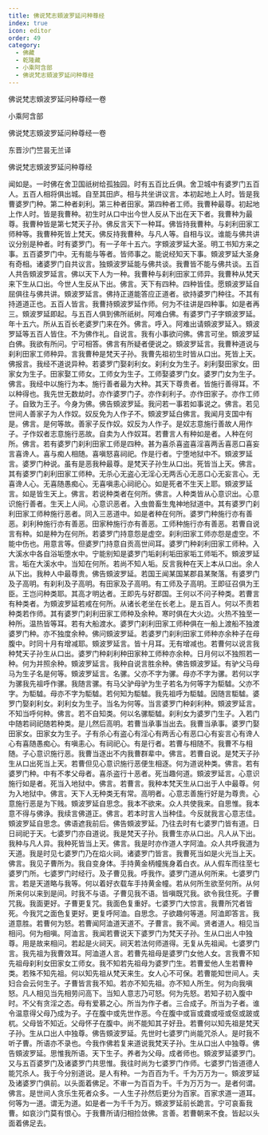 ```yaml
---
title: 佛说梵志頞波罗延问种尊经
index: true
icon: editor
order: 49
category:
  - 佛藏
  - 乾隆藏
  - 小乘阿含部
  - 佛说梵志頞波罗延问种尊经
---
```


佛说梵志頞波罗延问种尊经一卷  

小乘阿含部  

佛说梵志頞波罗延问种尊经一卷  

东晋沙门竺昙无兰译  

佛说梵志頞波罗延问种尊经  

闻如是。一时佛在舍卫国祇树给孤独园。时有五百比丘俱。舍卫城中有婆罗门五百人。五百人相将俱出城。自至其田庐。相与共坐讲议言。本初起地上人时。皆是我曹婆罗门种。第二种者刹利。第三种者田家。第四种者工师。我曹种最尊。初起地上作人时。皆是我曹种。初生时从口中出今世人反从下出在天下者。我曹种为最尊。我曹种皆是第七梵天子孙。佛反言天下一种耳。佛皆持我曹种。与刹利田家工师种等。我曹种死皆上梵天。佛反持我曹种。与凡人等。自相与议。谁能与佛共讲议分别是种者。时有婆罗门。有一子年十五六。字頞波罗延大圣。明工书知方来之事。五百婆罗门中。无有能与等者。皆师事之。能说经知天下事。頞波罗延大圣身有奇相。诸婆罗门自共议言。独頞波罗延能与佛共谈。我曹皆不能与佛共谈。五百人共告頞波罗延言。佛以天下人为一种。我曹种与刹利田家工师异。我曹种从梵天来下生从口出。今世人生反从下出。佛言。天下有四种。四种皆佳。愿頞波罗延自屈俱往与佛共讲。頞波罗延言。佛持正道能答应正道者。欲持婆罗门种往。不其有持道道正也。五百人皆言。我曹持頞波罗延作师。何为不往讲是四种事。如是者再三。頞波罗延即起。与五百人俱到佛所祇树。阿难白佛。有婆罗门子字頞波罗延。年十五六。所从五百长老婆罗门来在外。佛言。呼入。阿难出请頞波罗延入。頞波罗延等五百人皆住。不为佛作礼。自说言。我有小事欲问佛。佛言可坐。頞波罗延白佛。我欲有所问。宁可相答。佛言有所疑者便说之。頞波罗延言。我曹种道说与刹利田家工师种异。言我曹种是梵天子孙。我曹先祖初生时皆从口出。死皆上天。佛报言。我经不道说异种。若婆罗门娶刹利女。刹利女为生子。刹利娶田家女。田家女为生子。田家娶工师女。工师女为生子。工师娶婆罗门女。婆罗门女为生子。佛言。我经中以施行为本。施行善者最为大种。其天下尊贵者。皆施行善得耳。不以种得也。我先世无数劫时。亦作婆罗门子。亦作刹利子。亦作田家子。亦作工师子。自致为王子。今身为佛。佛告頞波罗延。我问若一事若如事说之。佛言。若见世间人善家子为人作奴。奴反免为人作子不。頞波罗延白佛言。我闻月支国中有是。佛言。是何等故。善家子反作奴。奴反为人作子。是奴志意施行善故人用作子。子作奴者志意施行恶故。自卖为人作奴耳。若曹言人有种如是者。人种在何所。佛言。若有婆罗门刹利田家工师是四种。甚为喜杀喜盗喜淫喜两舌喜恶口喜妄言喜谗人。喜与痴人相随。喜嗔怒喜祠祀。作是行者。宁堕地狱中不。頞波罗延言。婆罗门种说。虽有是恶我种最尊。是梵天子孙生从口出。死皆当上天。佛言。其有婆罗门刹利田家工师种。无杀心无盗心无淫心无两舌心无恶口心无妄言心。无喜谗人心。无喜随愚痴心。无喜嗔恚心祠祀心。如是死者不生天上耶。頞波罗延言。如是皆生天上。佛言。若说种类者在何所。佛言。人种类皆从心意识出。心意识施行善者。生天上人间。心意识恶者。入虫兽畜生鬼神地狱道中。其有婆罗门刹利田家工师种施行恶者。同入三恶道中。如是者种在何所。婆罗门种施行亦有善恶。刹利种施行亦有善恶。田家种施行亦有善恶。工师种施行亦有善恶。若曹自说言有种。如是种为在何所。若婆罗门持意怨是虚空。刹利田家工师亦怨是虚空。不能中伤也。用意言等。但婆罗门持意自贡高世间耳。婆罗门种刹利田家工师种。入大溪水中各自浴垢堕水中。宁能别知是婆罗门垢刹利垢田家垢工师垢不。頞波罗延言。垢在大溪水中。当知在何所。若尚不知人垢。反言我种在天上本从口出。余人从下出。我种人中最尊贵。佛告頞波罗延。若国王闻某国某郡县某聚落。有婆罗门及子高明。有刹利及子高明。有田家及子高明。有工师及子高明。王即征召俱为王臣。王岂问种类耶。其高才明达者。王即先与好郡国。王何以不问子种类。若曹言有种类者。为頞波罗延若戒在何所。从诸长老坐在长老上。是五百人。何以不责若种类若作师。其有婆罗门刹利田家工师种及余种。寒时俱在大火边。火热不独至一种所。温热皆等耳。若有大船渡水。婆罗门刹利田家工师种俱在一船上渡船不独渡婆罗门种。亦不独度余种。佛问頞波罗延。若婆罗门刹利田家工师种亦余种子在母腹中。时同十月有增减耶。頞波罗延言。皆十月耳。无有增减也。若曹何以说言我种梵天子孙生从口出。婆罗门种刹利种田家种工师种亦余种。日月何以不独照若一种。何为并照余种。頞波罗延言。我种自说言胜余种。佛告頞波罗延。有驴父马母马为生子名是何等。頞波罗延言。名骡。父亦不字为骡。母亦不字为骡。若何以字为骡我先祖呼作骡。我随言骡。有马父驴母驴为生子若名为何等字为駏驉。父亦不字。为駏驉。母亦不字为駏驉。若何知为駏驉。我先祖呼为駏驉。因随言駏驉。婆罗门娶刹利女。刹利女为生子。当名为何等。当言婆罗门种刹利种。頞波罗延言。不知当呼何种。佛言。若不自知类。何以名骡駏驉。刹利女为婆罗门生子。入若门中随若祠祀随若种类。是儿然后高明。若曹当承事当出去。我曹当承事。婆罗门娶田家女。田家女为生子。子有杀心有盗心有淫心有两舌心有恶口心有妄言心有谗人心有喜随愚痴心。有嗔恚心。有祠祀心。有是行者。若曹与相随不。我曹不与相随。子心意识施行恶。我曹当逐出不内我曹群辈中。佛言。若曹自说。是梵天子孙生从口出死当上天。若曹但见心意识施行恶便生相逐。何为道说种类。佛言。若有婆罗门种。中有不孝父母者。喜杀盗行十恶者。死当趣何道。頞波罗延言。心意识施行如是者。死当入地狱中。佛言。若曹言。我种本梵天生从口出于人中最尊。何为入地狱中。佛言。天下人无种类无有常。高明者。心意志善施行好是为尊贵。心意施行恶是为下贱。頞波罗延自思念。我本不欲来。众人共使我来。自思惟。我本意不得与佛诤。我续言佛道正。佛言。若本时言人当种佳。今反就我言心意志佳。頞波罗延自思念。佛语遮我前后。佛告頞波罗延。乃往去时有七婆罗门皆有道。日日祠祀于天。七婆罗门亦自道说。我是梵天子孙。我曹生亦从口出。凡人从下出。我种与凡人异。我种死皆当上天。佛言。我是时亦作道人字阿洫。众人共呼我道为天道。我是时见七婆罗门乃在焰火祠。诸婆罗门皆言。我曹死当如是火光当上天。佛言。我见子曹所为。我自变身体。手持黄金柄幢旄身着白衣。从人假车而往至七婆罗门所。七婆罗门时经行。及子曹见我。呼我作。婆罗门道从何所来。七婆罗门言。若是天道略与我等。何以着好衣载车手持黄金幢。若从何所生欲至何所。从何所来何以来到是间。时我不与语。子曹见我不语。皆嗔既咒我。欲令我住死。子曹咒我。我面更好。子曹更复咒。我面色复重好。七婆罗门大惊言。我曹所咒者皆死。今我咒之面色复更好。更复呼阿洫。自思念。子欲趣何等道。阿洫即答言。我道意胜。若曹何为怒。若曹闻阿洫道天道不。子曹言。我不闻。贤者道人。相见当相问。何为相嗔。阿洫言。我闻若曹说天下婆罗门为梵天子孙。生从口出人中独尊。用是故来相问。若起是火祠天。祠天若法何师道得。无复从先祖闻。七婆罗门言。我先祖为我曹效耳。阿洫道人言。若曹先祖母是婆罗门女他人女。言我曹不知先祖母刹利女田家女工师女。我不知若先祖母为婆罗门生。若曹爱他人生若曹种类。若殊不知先祖。何以知先祖从梵天来生。女人心不可保。若曹能知世间人。夫妇合会云何生子。子曹皆言我不知。若亦不知先祖。亦不知人所生。何为向我嗔怒。凡人相见当先相劳问高下。当知人意志乃可怒。何为先怒。若知子初入腹中时。不父有贪淫之态。母有爱慕之心。所当为作子者。三合成子。所当为子者。谁令温意得父母乃成为子。子在腹中或先世作恶。今在腹中或盲或聋或哑或伛或跛或杌。父母皆不知近。父母怀子在腹中。尚不能知其子好丑。若曹何以知先祖是梵天子孙。生从口出人中独尊。佛告頞波罗延。先世时七婆罗门尚能咒杀人。是时我不听子曹。所语亦不录也。今我作佛若复来道说我梵天子孙。生从口出人中独尊。佛告頞波罗延。思惟我所语。天下生子。养者为父母。成者师也。頞波罗延婆罗门。又与五百婆罗门及诸婆罗门共思惟。我往时尚为七婆罗门作师。七婆罗门皆道德人能咒杀人。我于今分别道说。是人有种。一为百百为千。千为万万为一。頞波罗延及诸婆罗门俱前。以头面着佛足。不审一为百百为千。千为万万为一。是者何谓。佛言。是世间人贪乐生死者众多。一人生子孙然后更分为百家。百家求道一道耳。何等为一道。谓无为道。如是者一为千千为万。頞波罗延前长跪言。宁可哀畜我曹。如哀沙门莫有恨心。于我曹所请归相捡敛佛。言善。若曹朝来不食。皆起以头面着佛足去。  

